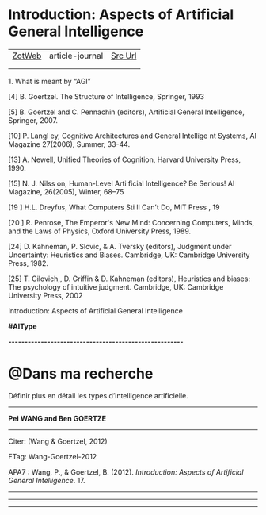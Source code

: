 
# Introduction: Aspects of Artificial General Intelligence
|       |       |       |
|  ---  |  ---  |  ---  |
|   [ZotWeb](http://zotero.org/users/180474/items/XKKYA5CU)    | article-journal      | [Src Url](undefined)      |
|       |       |       |
|       |       |       |

1\. What is meant by “AGI”



 [4] B. Goertzel. The Structure of Intelligence, Springer, 1993



 [5] B. Goertzel and C. Pennachin (editors), Artificial General Intelligence, Springer, 2007.



 [10] P. Langl ey, Cognitive Architectures and General Intellige nt Systems, AI Magazine 27(2006), Summer, 33-44.



 [13] A. Newell, Unified Theories of Cognition, Harvard University Press, 1990.



 [15] N. J. Nilss on, Human-Level Arti ficial Intelligence? Be Serious! AI Magazine, 26(2005), Winter, 68–75



 [19 ] H.L. Dreyfus, What Computers Sti ll Can’t Do, MIT Press , 19



 [20 ] R. Penrose, The Emperor's New Mind: Concerning Computers, Minds, and the Laws of Physics, Oxford University Press, 1989.



 [24] D. Kahneman, P. Slovic, & A. Tversky (editors), Judgment under Uncertainty: Heuristics and Biases. Cambridge, UK: Cambridge University Press, 1982.



 [25] T. Gilovich,, D. Griffin & D. Kahneman (editors), Heuristics and biases: The psychology of intuitive judgment. Cambridge, UK: Cambridge University Press, 2002



Introduction: Aspects of Artificial General Intelligence

**#AIType**

**------------------------------------------------------**

**@Dans ma recherche**
======================

Définir plus en détail les types d’intelligence artificielle.

  

--------------------------------------------------------------



**Pei WANG and Ben GOERTZE**

-------------------------------------------------

Citer: (Wang & Goertzel, 2012)

FTag: Wang-Goertzel-2012

APA7 : Wang, P., & Goertzel, B. (2012). _Introduction: Aspects of Artificial General Intelligence_. 17.

-----------------------------------------------------------------------------------------






----

----

